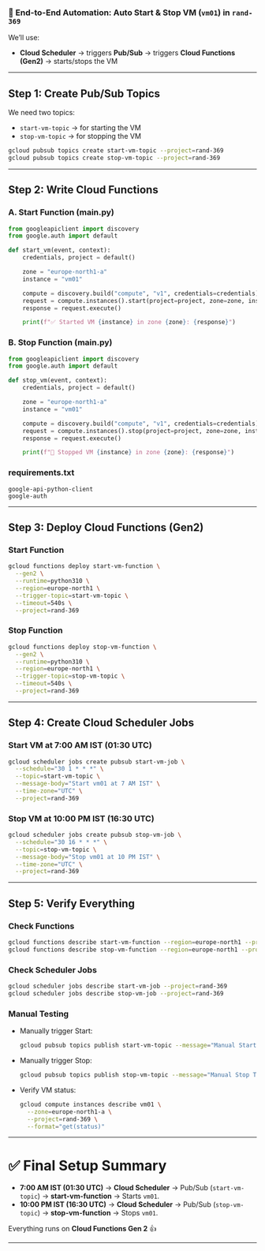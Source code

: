 ### 🚀 End-to-End Automation: Auto Start & Stop VM (`vm01`) in `rand-369`

We’ll use:  
- **Cloud Scheduler** → triggers **Pub/Sub** → triggers **Cloud Functions (Gen2)** → starts/stops the VM  

***

## **Step 1: Create Pub/Sub Topics**
We need two topics:  
- `start-vm-topic` → for starting the VM  
- `stop-vm-topic` → for stopping the VM  

```bash
gcloud pubsub topics create start-vm-topic --project=rand-369
gcloud pubsub topics create stop-vm-topic --project=rand-369
```

***

## **Step 2: Write Cloud Functions**

### **A. Start Function (main.py)**
```python
from googleapiclient import discovery
from google.auth import default

def start_vm(event, context):
    credentials, project = default()

    zone = "europe-north1-a"
    instance = "vm01"

    compute = discovery.build("compute", "v1", credentials=credentials)
    request = compute.instances().start(project=project, zone=zone, instance=instance)
    response = request.execute()

    print(f"✅ Started VM {instance} in zone {zone}: {response}")
```

### **B. Stop Function (main.py)**
```python
from googleapiclient import discovery
from google.auth import default

def stop_vm(event, context):
    credentials, project = default()

    zone = "europe-north1-a"
    instance = "vm01"

    compute = discovery.build("compute", "v1", credentials=credentials)
    request = compute.instances().stop(project=project, zone=zone, instance=instance)
    response = request.execute()

    print(f"🛑 Stopped VM {instance} in zone {zone}: {response}")
```

### **requirements.txt**
```
google-api-python-client
google-auth
```

***

## **Step 3: Deploy Cloud Functions (Gen2)**

### Start Function
```bash
gcloud functions deploy start-vm-function \
  --gen2 \
  --runtime=python310 \
  --region=europe-north1 \
  --trigger-topic=start-vm-topic \
  --timeout=540s \
  --project=rand-369
```

### Stop Function
```bash
gcloud functions deploy stop-vm-function \
  --gen2 \
  --runtime=python310 \
  --region=europe-north1 \
  --trigger-topic=stop-vm-topic \
  --timeout=540s \
  --project=rand-369
```

***

## **Step 4: Create Cloud Scheduler Jobs**

### Start VM at **7:00 AM IST (01:30 UTC)**
```bash
gcloud scheduler jobs create pubsub start-vm-job \
  --schedule="30 1 * * *" \
  --topic=start-vm-topic \
  --message-body="Start vm01 at 7 AM IST" \
  --time-zone="UTC" \
  --project=rand-369
```

### Stop VM at **10:00 PM IST (16:30 UTC)**
```bash
gcloud scheduler jobs create pubsub stop-vm-job \
  --schedule="30 16 * * *" \
  --topic=stop-vm-topic \
  --message-body="Stop vm01 at 10 PM IST" \
  --time-zone="UTC" \
  --project=rand-369
```

***

## **Step 5: Verify Everything**

### Check Functions
```bash
gcloud functions describe start-vm-function --region=europe-north1 --project=rand-369
gcloud functions describe stop-vm-function --region=europe-north1 --project=rand-369
```

### Check Scheduler Jobs
```bash
gcloud scheduler jobs describe start-vm-job --project=rand-369
gcloud scheduler jobs describe stop-vm-job --project=rand-369
```

### Manual Testing
- Manually trigger Start:
  ```bash
  gcloud pubsub topics publish start-vm-topic --message="Manual Start Test" --project=rand-369
  ```
- Manually trigger Stop:
  ```bash
  gcloud pubsub topics publish stop-vm-topic --message="Manual Stop Test" --project=rand-369
  ```
- Verify VM status:
  ```bash
  gcloud compute instances describe vm01 \
    --zone=europe-north1-a \
    --project=rand-369 \
    --format="get(status)"
  ```

***

# ✅ Final Setup Summary
- **7:00 AM IST (01:30 UTC)** → **Cloud Scheduler** → Pub/Sub (`start-vm-topic`) → **start-vm-function** → Starts `vm01`.  
- **10:00 PM IST (16:30 UTC)** → **Cloud Scheduler** → Pub/Sub (`stop-vm-topic`) → **stop-vm-function** → Stops `vm01`.  

Everything runs on **Cloud Functions Gen 2** 👍  

***


